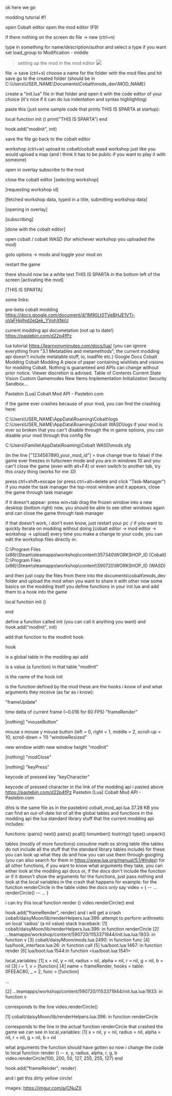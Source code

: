 
ok
here we go

modding tutorial #1

open Cobalt editor
open the mod editor (F9)

if there nothing on the screen do
file -> new (ctrl+n)

type in something for name/description/author and select a type if you want
set load_group to Modification - middle

> setting up the mod in the mod editor
![](https://i.imgur.com/AAVb3xM.jpg)

file -> save   (ctrl+s)
choose a name for the folder with the mod files and hit save
go to the created folder (should be in C:\Users\USER_NAME\Documents\Cobalt\mods_dev\MOD_NAME)

create a "init.lua" file in that folder and open it with the code editor of your choice (it's nice if it can do lua indentation and syntax highlighting)

paste this (just some sample code that prints THIS IS SPARTA at startup):

local function init ()
    print("THIS IS SPARTA")
end

hook.add("modInit", init)


save the file
go back to the cobalt editor

workshop (ctrl+w)
upload to cobalt/cobalt wasd workshop just like you would upload a map (and i think it has to be public if you want to play it with someone)

open in overlay
subscribe to the mod

close the cobalt editor
[selecting workshop]

[requesting workshop id]

[fetched workshop data, typed in a title, submitting workshop data]

[opening in overlay]

[subscribing]

[done with the cobalt editor]

open cobalt / cobalt WASD (for whichever workshop you uploaded the mod)

goto options -> mods and toggle your mod on

restart the game

there should now be a white text THIS IS SPARTA in the bottom left of the screen
[activating the mod]

[THIS IS SPARTA]

some links:

pre-beta cobalt modding
https://docs.google.com/document/d/1M90Lt0TVeBHJE1VTi-oVaFHplhid2eQek_YVohXNiiU

current modding api documetation (not up to date!)
https://pastebin.com/d22p4fPz

lua tutorial
https://learnxinyminutes.com/docs/lua/
(you can ignore everything from "3.1 Metatables and metamethods",
the current modding api doesn't include metatable stuff, io, loadfile etc.)
Google Docs
Cobalt Modding
Cobalt Modding A piece of paper containing wishlists and visions for modding Cobalt. Nothing is guaranteed and APIs can change without prior notice. Viewer discretion is advised. Table of Contents Current State Vision Custom Gamemodes New Items Implementation Initialization Security Sandbox...

Pastebin
[Lua] Cobalt Mod API - Pastebin.com

if the game ever crashes because of your mod, you can find the crashlog here:

C:\Users\USER_NAME\AppData\Roaming\Cobalt\logs
C:\Users\USER_NAME\AppData\Roaming\Cobalt WASD\logs
if your mod is ever so broken that you can't disable through the in game options, you can disable your mod through this config file

C:\Users\Familie\AppData\Roaming\Cobalt WASD\mods.sfg

(in the line ["1234567890_your_mod_id"] = true
change true to false)
if the game ever freezes in fullscreen mode and you are in windows 10 and you can't close the game (even with alt+F4) or even switch to another tab, try this crazy thing (works for me :D)

press ctrl+shift+escape (or press ctrl+alt+delete and click "Task-Manager")
if you made the task manager the top-most window and it appears, close the game through task manager

if it doesn't appear:
press win+tab
drag the frozen window into a new desktop (bottom right)
now, you should be able to see other windows again and can close the game through task manager

if that doesn't work, i don't even know, just restart your pc :/
if you want to quickly iterate on modding without doing [cobalt editor -> mod editor -> workshop -> upload] every time you make a change to your code, you can edit the workshop files directly in:

C:\Program Files (x86)\Steam\steamapps\workshop\content\357340\WORKSHOP_ID   (Cobalt)
C:\Program Files (x86)\Steam\steamapps\workshop\content\590720\WORKSHOP_ID   (WASD)

and then just copy the files from there into the documents\cobalt\mods_dev folder and upload the mod when you want to share it with other
now
some basics on the modding itself
you define functions in your init.lua
and add them to a hook into the game

local function init ()

end

define a function called init (you can call it anything you want)
and 
hook.add("modInit", init)

add that function to the modInit hook

hook

is a global table in the modding api
add

is a value (a function) in that table
"modInit"

is the name of the hook
init

is the function defined by the mod
these are the hooks i know of and what arguments they receive (as far as i know):

"frameUpdate"

   time delta of current frame (~0.016 for 60 FPS)
"frameRender"

   [nothing]
"mouseButton"

mouse x
mouse y
mouse button (left = 0, right = 1, middle = 2, scroll-up = 10, scroll-down = 11)
"windowResized"

new window width
new window height
"modInit"

   [nothing]
"modClose"

   [nothing]
"keyPress"

   keycode of pressed key
"keyCharacter"

   keycode of pressed character
in the link of the modding api i pasted above
https://pastebin.com/d22p4fPz
Pastebin
[Lua] Cobalt Mod API - Pastebin.com

(this is the same file as in the pastebin)
cobalt_mod_api.lua
37.28 KB
you can find an out-of-date list of all the global tables and functions in the modding api
the lua standard library stuff that the current modding api includes:

functions:
ipairs()
next()
pairs()
pcall()
tonumber()
tostring()
type()
unpack()

tables (mostly of more functions)
coroutine
math
os
string
table
(the tables do not include all the stuff that the standard library tables include)
for these you can look up what they do and how you can use them through googling
(you can also search for them in https://www.lua.org/manual/5.1/#index)
for all other functions, if you want to know what arguments they take, you can either 
look at the modding api docs or, if the docs don't include the function or if it doesn't show the arguments for the functions, 
just pass nothing and look at the local variables in the crash that happens
for example:
for the function renderCircle in the table video the docs only say
video = {
    -- ...
    renderCircle()
    -- ...
}

i can try this
local function render ()
   video.renderCircle()
end

hook.add("frameRender", render)
and i will get a crash
cobalt/daisyMoon/lib/renderHelpers.lua:396: attempt to perform arithmetic on local 'radius' (a nil value)
stack traceback:
  [1] cobalt/daisyMoon/lib/renderHelpers.lua:396: in function renderCircle
  [2] ...teamapps/workshop/content/590720/1153371944/init.lua.lua:1933: in function v
  [3] cobalt/daisyMoon/mods.lua:2490: in function func
  [4] lua/hook_interface.lua:26: in function call
  [5] lua/boot.lua:1467: in function render
  [6] lua/boot.lua:1544:in function <lua/boot.lua:1541>

local_variables:
  [1] x = nil, y = nil, radius = nil, alpha = nil, r = nil, g = nil, b = nil
  [3] i = 1, v = [function]
  [4] name = frameRender, hooks = table: 0FEEAC80, _ = 2, func = [function]

...

  [2] ...teamapps/workshop/content/590720/1153371944/init.lua.lua:1933: in function v

corresponds to the line 
   video.renderCircle()


  [1] cobalt/daisyMoon/lib/renderHelpers.lua:396: in function renderCircle

corresponds to the line in the actual function renderCircle that crashed the game
we can see in
local_variables:
  [1] x = nil, y = nil, radius = nil, alpha = nil, r = nil, g = nil, b = nil

what arguments the function should have gotten
so now i change the code to
local function render ()
   --                 x,   y,   radius, alpha, r,   g,   b
   video.renderCircle(100, 200, 50,     127,   255, 255, 127)
end

hook.add("frameRender", render)

and i get this dirty yellow circle!

images: https://imgur.com/a/CNuZX
